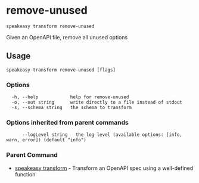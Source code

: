# remove-unused  
`speakeasy transform remove-unused`  


Given an OpenAPI file, remove all unused options  

## Usage

```
speakeasy transform remove-unused [flags]
```

### Options

```
  -h, --help            help for remove-unused
  -o, --out string      write directly to a file instead of stdout
  -s, --schema string   the schema to transform
```

### Options inherited from parent commands

```
      --logLevel string   the log level (available options: [info, warn, error]) (default "info")
```

### Parent Command

* [speakeasy transform](README.md)	 - Transform an OpenAPI spec using a well-defined function
